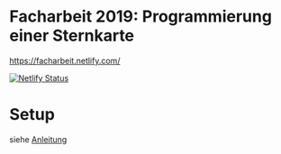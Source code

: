 # Facharbeit 2019: Programmierung einer Sternkarte
https://facharbeit.netlify.com/

[![Netlify Status](https://api.netlify.com/api/v1/badges/53ad686a-2b93-46ba-95dd-75d1661842f9/deploy-status)](https://app.netlify.com/sites/facharbeit/deploys)

# Setup
siehe [Anleitung](https://github.com/pr0gr8mm3r/facharbeit2019/wiki/Entwicklungsumgebung-einrichten)
